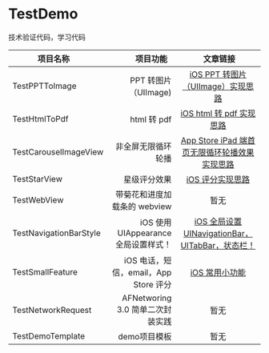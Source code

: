 # TestDemo
技术验证代码，学习代码

| 项目名称               | 项目功能             |  文章链接             |
| --------- | -----: | :----: |
| TestPPTToImage | PPT 转图片（UIImage) | [iOS PPT 转图片（UIImage）实现思路](http://www.jianshu.com/p/86474af2f4c1) |
| TestHtmlToPdf | html 转 pdf | [iOS html 转 pdf 实现思路](http://www.jianshu.com/p/2775404d011f) |
| TestCarouselImageView | 非全屏无限循环轮播 | [App Store iPad 端首页无限循环轮播效果实现思路](http://www.jianshu.com/p/66f82c8f9a4b) |
| TestStarView | 星级评分效果 | [iOS 评分实现思路](http://www.jianshu.com/p/3dcde01301e0) |
| TestWebView | 带菊花和进度加载条的 webview | 暂无 |
| TestNavigationBarStyle | iOS 使用 UIAppearance全局设置样式！ | [iOS 全局设置UINavigationBar，UITabBar，状态栏！](http://www.jianshu.com/p/80ffff5b52d1) |
| TestSmallFeature | iOS 电话，短信，email，App Store 评分 | [iOS 常用小功能](http://www.jianshu.com/p/edf4e0747196) |
| TestNetworkRequest | AFNetworing 3.0 简单二次封装实践 | 暂无 |
| TestDemoTemplate | demo项目模板 | 暂无 |



